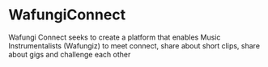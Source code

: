 # WafungiConnect
Wafungi Connect  seeks to create a platform that enables Music Instrumentalists (Wafungiz) to meet connect, share about short clips, share about gigs and challenge each other
